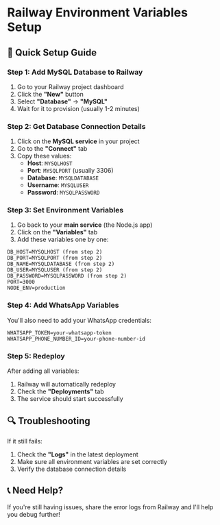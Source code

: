 # Railway Environment Variables Setup

## **🚀 Quick Setup Guide**

### **Step 1: Add MySQL Database to Railway**

1. Go to your Railway project dashboard
2. Click the **"New"** button
3. Select **"Database"** → **"MySQL"**
4. Wait for it to provision (usually 1-2 minutes)

### **Step 2: Get Database Connection Details**

1. Click on the **MySQL service** in your project
2. Go to the **"Connect"** tab
3. Copy these values:
   - **Host**: `MYSQLHOST`
   - **Port**: `MYSQLPORT` (usually 3306)
   - **Database**: `MYSQLDATABASE`
   - **Username**: `MYSQLUSER`
   - **Password**: `MYSQLPASSWORD`

### **Step 3: Set Environment Variables**

1. Go back to your **main service** (the Node.js app)
2. Click on the **"Variables"** tab
3. Add these variables one by one:

```
DB_HOST=MYSQLHOST (from step 2)
DB_PORT=MYSQLPORT (from step 2)
DB_NAME=MYSQLDATABASE (from step 2)
DB_USER=MYSQLUSER (from step 2)
DB_PASSWORD=MYSQLPASSWORD (from step 2)
PORT=3000
NODE_ENV=production
```

### **Step 4: Add WhatsApp Variables**

You'll also need to add your WhatsApp credentials:

```
WHATSAPP_TOKEN=your-whatsapp-token
WHATSAPP_PHONE_NUMBER_ID=your-phone-number-id
```

### **Step 5: Redeploy**

After adding all variables:
1. Railway will automatically redeploy
2. Check the **"Deployments"** tab
3. The service should start successfully

## **🔍 Troubleshooting**

If it still fails:
1. Check the **"Logs"** in the latest deployment
2. Make sure all environment variables are set correctly
3. Verify the database connection details

## **📞 Need Help?**

If you're still having issues, share the error logs from Railway and I'll help you debug further!
